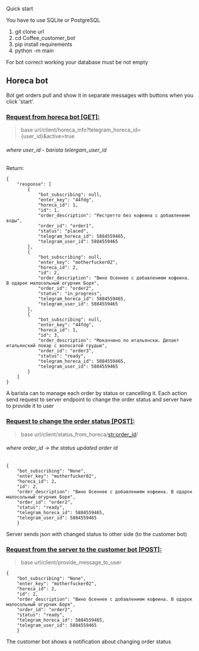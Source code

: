 Quick start

You have to use SQLite or PostgreSQL

1) git clone url
2) cd Coffee_customer_bot
3) pip install requirements
4) python -m main

For bot correct working your database must be not empty  

## Horeca bot
Bot get orders pull and show it in separate messages with buttons when you click 'start'.

### <u>Request from horeca bot [GET]:</u> 
> base url/client/horeca_info?telegram_horeca_id={user_id}&active=true
###### where user_id - barista telergam_user_id

Return:
```
{
    "response": [
        {
            "bot_subscribing": null,
            "enter_key": "44fdg",
            "horeca_id": 1,
            "id": 1,
            "order_description": "Ристретто без кофеина с добавлением воды",
            "order_id": "order1",
            "status": "placed",
            "telegram_horeca_id": 5884559465,
            "telegram_user_id": 5884559465
        },
        {
            "bot_subscribing": null,
            "enter_key": "motherfucker02",
            "horeca_id": 2,
            "id": 2,
            "order_description": "Вино Осеннее с добавлением кофеина. В одарок малосольный огурчик Боря",
            "order_id": "order2",
            "status": "in_progress",
            "telegram_horeca_id": 5884559465,
            "telegram_user_id": 5884559465
        },
        {
            "bot_subscribing": null,
            "enter_key": "44fdg",
            "horeca_id": 1,
            "id": 3,
            "order_description": "Мокаччино по итальянски. Делает итальянский повар с волосатой грудью",
            "order_id": "order3",
            "status": "ready",
            "telegram_horeca_id": 5884559465,
            "telegram_user_id": 5884559465
        }
    ]
}
```


A barista can to manage each order by status or cancelling it.
Each action send request to server endpoint to change the order status and server have to provide it to user

### <u>Request to change the order status [POST]:</u>
> base url/client/status_from_horeca/<str:order_id>/
###### where order_id -> the status updated order id 
```
{
    "bot_subscribing": "None", 
    "enter_key": "motherfucker02", 
    "horeca_id": 2, 
    "id": 2, 
    "order_description": "Вино Осеннее с добавлением кофеина. В одарок малосольный огурчик Боря", 
    "order_id": "order2", 
    "status": "ready", 
    "telegram_horeca_id": 5884559465, 
    "telegram_user_id": 5884559465
    }
```

Server sends json with changed status to other side (to the customer bot)
### <u>Request from the server to the customer bot [POST]:</u>
> base url/client/provide_message_to_user
```
{
    "bot_subscribing": "None", 
    "enter_key": "motherfucker02", 
    "horeca_id": 2, 
    "id": 2, 
    "order_description": "Вино Осеннее с добавлением кофеина. В одарок малосольный огурчик Боря", 
    "order_id": "order2", 
    "status": "ready", 
    "telegram_horeca_id": 5884559465, 
    "telegram_user_id": 5884559465
    }
```
The customer bot shows a notification about changing order status